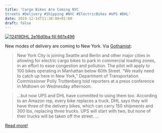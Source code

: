 ```yaml
---
title: 'Cargo Bikes Are Coming NYC
Streets #Delivery #Shipping #NYC #ElectricBikes #UPS #DHL'
date: 2019-12-14T11:38:00+01:00
draft: false
---
```


[![12419DHL 2e16d0ba fill 661x496](https://cdn-blog.adafruit.com/uploads/2019/12/12419DHL.2e16d0ba.fill-661x496.jpg "12419DHL.2e16d0ba.fill-661x496.jpg")](https://gothamist.com/news/cargo-bikes-are-coming-replace-delivery-trucks-nyc-streets)

New modes of delivery are coming to New York. Via [Gothamist](https://gothamist.com/news/cargo-bikes-are-coming-replace-delivery-trucks-nyc-streets):

> New York City is joining Seattle and Berlin and other major cities in allowing for electric cargo bikes to park in commercial loading zones, in an effort to ease congestion and pollution. The pilot will apply to 100 bikes operating in Manhattan below 60th Street. “We really need to catch up here in New York,” Department of Transportation Commissioner Polly Trottenberg told reporters at a press conference in Midtown on Wednesday afternoon.

> …but now UPS and DHL have committed to using them too. According to an Amazon rep, every bike replaces a truck. DHL says they will have three of the delivery bikes, which can carry 150 shipments and 300 lbs, replacing three trucks. UPS will start with two, but none of their trucks will be taken off the street. …

[Read more!](https://gothamist.com/news/cargo-bikes-are-coming-replace-delivery-trucks-nyc-streets)